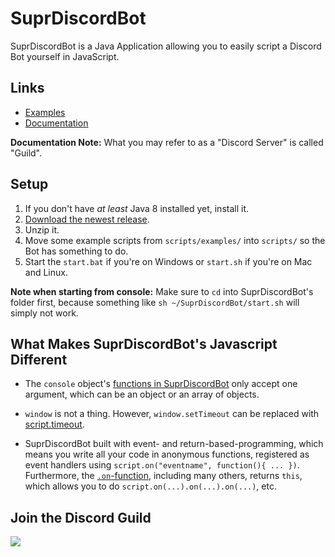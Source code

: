 # SuprDiscordBot

SuprDiscordBot is a Java Application allowing you to easily script a Discord Bot yourself in JavaScript.

## Links

- [Examples](https://github.com/timmyrs/SuprDiscordBot/tree/master/scripts/examples)
- [Documentation](https://timmyrs.github.io/SuprDiscordBot)

**Documentation Note:** What you may refer to as a "Discord Server" is called "Guild".

## Setup

1. If you don't have *at least* Java 8 installed yet, install it.
2. [Download the newest release](https://github.com/timmyrs/SuprDiscordBot/releases).
3. Unzip it.
4. Move some example scripts from `scripts/examples/` into `scripts/` so the Bot has something to do.
5. Start the `start.bat` if you're on Windows or `start.sh` if you're on Mac and Linux.

**Note when starting from console:** Make sure to `cd` into SuprDiscordBot's folder first, because something like `sh ~/SuprDiscordBot/start.sh` will simply not work.

## What Makes SuprDiscordBot's Javascript Different

- The `console` object's [functions in SuprDiscordBot](https://timmyrs.github.io/SuprDiscordBot/?de/timmyrs/suprdiscordbot/apis/ConsoleAPI.html) only accept one argument, which can be an object or an array of objects.

- `window` is not a thing. However, `window.setTimeout` can be replaced with [script.timeout](https://timmyrs.github.io/SuprDiscordBot/de/timmyrs/suprdiscordbot/apis/ScriptAPI.html#timeout-java.lang.Runnable-int-).

- SuprDiscordBot built with event- and return-based-programming, which means you write all your code in anonymous functions, registered as event handlers using `script.on("eventname", function(){ ... })`. Furthermore, the [`.on`-function](https://timmyrs.github.io/SuprDiscordBot/de/timmyrs/suprdiscordbot/apis/ScriptAPI.html#on-java.lang.String-java.util.function.Consumer-), including many others, returns `this`, which allows you to do `script.on(...).on(...).on(...)`, etc.

## Join the Discord Guild

[![](https://discordapp.com/api/guilds/208658782966906880/embed.png?style=banner3)](https://discord.gg/MhvFkSJ)
